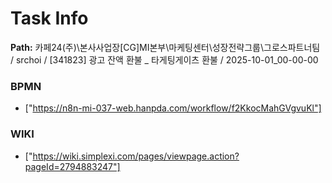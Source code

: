 # Task Info

**Path:** 카페24(주)\본사사업장\[CG]MI본부\마케팅센터\성장전략그룹\그로스파트너팀 / srchoi / [341823] 광고 잔액 환불 _ 타게팅게이츠 환불 / 2025-10-01_00-00-00

### BPMN
- ["https://n8n-mi-037-web.hanpda.com/workflow/f2KkocMahGVgvuKl"]

### WIKI
- ["https://wiki.simplexi.com/pages/viewpage.action?pageId=2794883247"]

